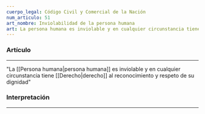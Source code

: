```yaml
---
cuerpo_legal: Código Civil y Comercial de la Nación
num_articulo: 51
art_nombre: Inviolabilidad de la persona humana
art: La persona humana es inviolable y en cualquier circunstancia tiene derecho al reconocimiento y respeto de su dignidad.
---
```

### Artículo
---
"La [[Persona humana|persona humana]] es inviolable y en cualquier circunstancia tiene [[Derecho|derecho]] al reconocimiento y respeto de su dignidad"

### Interpretación
---
